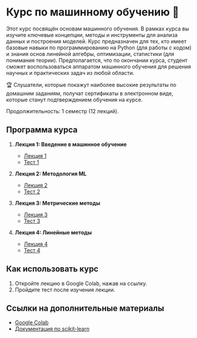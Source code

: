 # Курс по машинному обучению 🧠

Этот курс посвящён основам машинного обучения. В рамках курса вы изучите ключевые концепции, методы и инструменты для анализа данных и построения моделей. 
Курс предназначен для тех, кто имеет базовые навыки по программированию на Python (для работы с кодом) и знания основ линейной алгебры, оптимизации, статистики (для понимания теории).
Предполагается, что по окончании курса, студент сможет воспользоваться аппаратом машинного обучения для решения научных и практических задач из любой области.

🏆 Слушатели, которые покажут наиболее высокие результаты по домашним заданиям, получат сертификаты в электронном виде, которые станут подтверждением обучения на курсе.

Продолжительность: 1 семестр (12 лекций).
## Программа курса

1. **Лекция 1: Введение в машинное обучение**
   - [Лекция 1](Лекция_1_Вводная.ipynb)
   - [Тест 1](Lecture_1/Test_1_Link.md)

2. **Лекция 2: Методология ML**
   - [Лекция 2](Lecture_2/Lecture_2.ipynb)
   - [Тест 2](Lecture_2/Test_2_Link.md)

3. **Лекция 3: Метрические методы**
   - [Лекция 3](Lecture_1/Lecture_1.ipynb)
   - [Тест 3](Lecture_1/Test_1_Link.md)
  
4. **Лекция 4: Линейные методы**
   - [Лекция 4](Lecture_1/Lecture_1.ipynb)
   - [Тест 4]([Lecture_1/Test_1_Link.md](https://docs.google.com/forms/d/1T8SmU31jlwmB_utW-vY122qJILNVQtj-aRpdFC3X2ws/edit))

## Как использовать курс
1. Откройте лекцию в Google Colab, нажав на ссылку.
2. Пройдите тест после изучения лекции.

## Ссылки на дополнительные материалы
- [Google Colab](https://colab.research.google.com/)
- [Документация по scikit-learn](https://scikit-learn.org/stable/)
